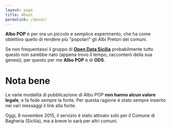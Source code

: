 ```yaml
---
layout: page
title: About
permalink: /about/
---
```


**Albo POP** è per ora un piccolo e semplice esperimento, che ha come obiettivo quello di rendere più "popolari" gli Albi Pretori dei comuni.

Se non frequentassi il gruppo di **[Open Data Sicilia](http://opendatasicilia.it/)** probabilmente tutto questo non sarebbe nato (appena trovo il tempo, racconterò della sua genesi); per questo per me **Albo POP** è di **ODS**.

# Nota bene

Le varie modalità di pubblicazione di Albo POP **non hanno alcun valore legale**, e fa fede sempre la fonte. Per questa ragione è stato sempre inserito nei vari messaggi il link alla fonte.

Oggi, 8 novembre 2015, il servizio è stato attivato solo per il Comune di Bagheria (Sicilia), ma a breve lo sarà per altri comuni.
